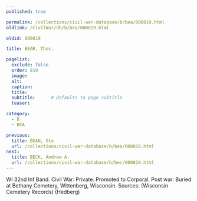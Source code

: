 ```yaml
---
published: true

permalink: /collections/civil-war-database/b/bea/000819.html
oldlink: /CivilWar/db/b/bea/000819.html

oldid: 000819

title: BEAR, Thos.

pagelist:
  exclude: false
  order: 819
  image: 
  alt:
  caption:
  title:
  subtitle:      # Defaults to page subtitle
  teaser:

category: 
  - B 
  - BEA

previous:
  title: BEAN, Ole
  url: /collections/civil-war-database/b/bea/000818.html  
next:
  title: BECK, Andrew A.
  url: /collections/civil-war-database/b/bec/000820.html   
---
```

WI 32nd Inf Band. Civil War: Private. Promoted to Corporal. Post war: Buried at Bethany Cemetery, Wittenberg, Wisconsin. Sources: (Wisconsin Cemetery Records) (Hedberg)
